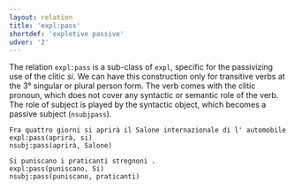 ```yaml
---
layout: relation
title: 'expl:pass'
shortdef: 'expletive passive'
udver: '2'
---
```


The relation <code>expl:pass</code> is a sub-class of <code>expl</code>, specific for the passivizing use of the clitic *si*. We can have this construction only for transitive verbs at the 3° singular or plural person form. The verb comes with the clitic pronoun, which does not cover any syntactic or semantic role of the verb. The role of subject is played by the syntactic object, which becomes a passive subject (<code>nsubjpass</code>).

~~~ sdparse
Fra quattro giorni si aprirà il Salone internazionale di l' automobile
expl:pass(aprirà, si)
nsubj:pass(aprirà, Salone)
~~~
~~~ sdparse
Si puniscano i praticanti stregnoni .
expl:pass(puniscano, Si)
nsubj:pass(puniscano, praticanti)
~~~
<!-- Interlanguage links updated St lis 3 20:58:53 CET 2021 -->
